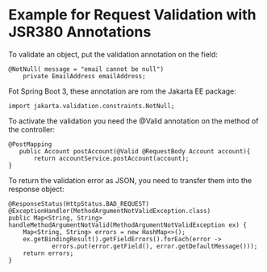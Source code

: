 # Example for Request Validation with JSR380 Annotations

To validate an object, put the validation annotation on the field:
```
@NotNull( message = "email cannot be null")
    private EmailAddress emailAddress;
```
Fot Spring Boot 3, these annotation are rom the Jakarta EE package:
```
import jakarta.validation.constraints.NotNull;
```
To activate the validation you need the @Valid annotation on the method of the controller:
```
@PostMapping
   public Account postAccount(@Valid @RequestBody Account account){
       return accountService.postAccount(account);
}
```
To return the validation error as JSON, you need to transfer them into the response object:
```
@ResponseStatus(HttpStatus.BAD_REQUEST)
@ExceptionHandler(MethodArgumentNotValidException.class)
public Map<String, String> handleMethodArgumentNotValid(MethodArgumentNotValidException ex) {
    Map<String, String> errors = new HashMap<>();
    ex.getBindingResult().getFieldErrors().forEach(error ->
            errors.put(error.getField(), error.getDefaultMessage()));
    return errors;
}
```